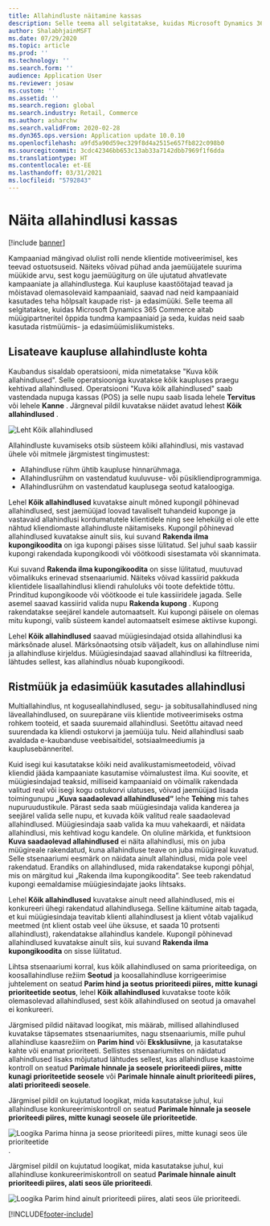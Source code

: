 ```yaml
---
title: Allahindluste näitamine kassas
description: Selle teema all selgitatakse, kuidas Microsoft Dynamics 365 Commerce aitab müügipartneritel õppida tundma kampaaniaid ja seda, kuidas neid saab kasutada ristmüümis- ja edasimüümisliikumisteks.
author: ShalabhjainMSFT
ms.date: 07/29/2020
ms.topic: article
ms.prod: ''
ms.technology: ''
ms.search.form: ''
audience: Application User
ms.reviewer: josaw
ms.custom: ''
ms.assetid: ''
ms.search.region: global
ms.search.industry: Retail, Commerce
ms.author: asharchw
ms.search.validFrom: 2020-02-28
ms.dyn365.ops.version: Application update 10.0.10
ms.openlocfilehash: a9fd5a90d59ec329f8d4a2515e657fb822c098b0
ms.sourcegitcommit: 3cdc42346bb653c13ab33a7142dbb7969f1f6dda
ms.translationtype: HT
ms.contentlocale: et-EE
ms.lasthandoff: 03/31/2021
ms.locfileid: "5792843"
---
```

# <a name="show-discounts-in-pos"></a>Näita allahindlusi kassas

[!include [banner](includes/banner.md)]

Kampaaniad mängivad olulist rolli nende klientide motiveerimisel, kes teevad ostuotsuseid. Näiteks võivad pühad anda jaemüüjatele suurima müükide arvu, sest kogu jaemüügiturg on üle ujutatud ahvatlevate kampaaniate ja allahindlustega. Kui kaupluse kaastöötajad teavad ja mõistavad olemasolevaid kampaaniaid, saavad nad neid kampaaniaid kasutades teha hõlpsalt kaupade rist- ja edasimüüki. Selle teema all selgitatakse, kuidas Microsoft Dynamics 365 Commerce aitab müügipartneritel õppida tundma kampaaniaid ja seda, kuidas neid saab kasutada ristmüümis- ja edasimüümisliikumisteks.

## <a name="learn-about-store-discounts"></a>Lisateave kaupluse allahindluste kohta

Kaubandus sisaldab operatsiooni, mida nimetatakse "Kuva kõik allahindlused". Selle operatsiooniga kuvatakse kõik kaupluses praegu kehtivad allahindlused. Operatsiooni "Kuva kõik allahindlused" saab vastendada nupuga kassas (POS) ja selle nupu saab lisada lehele **Tervitus** või lehele **Kanne** . Järgneval pildil kuvatakse näidet avatud lehest **Kõik allahindlused** .

![Leht Kõik allahindlused](./media/View_all_discounts.png "Leht Kõik allahindlused")

Allahindluste kuvamiseks otsib süsteem kõiki allahindlusi, mis vastavad ühele või mitmele järgmistest tingimustest:

- Allahindluse rühm ühtib kaupluse hinnarühmaga.
- Allahindlusrühm on vastendatud kuuluvuse- või püsikliendiprogrammiga.
- Allahindlusrühm on vastendatud kauplusega seotud kataloogiga.

Lehel **Kõik allahindlused** kuvatakse ainult mõned kupongil põhinevad allahindlused, sest jaemüüjad loovad tavaliselt tuhandeid kuponge ja vastavaid allahindlusi kordumatutele klientidele ning see lehekülg ei ole ette nähtud kliendiomaste allahindluste näitamiseks. Kupongil põhinevad allahindlused kuvatakse ainult siis, kui suvand **Rakenda ilma kupongikoodita** on iga kupongi päises sisse lülitatud. Sel juhul saab kassiir kupongi rakendada kupongikoodi või vöötkoodi sisestamata või skannimata.

Kui suvand **Rakenda ilma kupongikoodita** on sisse lülitatud, muutuvad võimalikuks erinevad stsenaariumid. Näiteks võivad kassiirid pakkuda klientidele lisaallahindlusi kliendi rahuloluks või toote defektide tõttu. Prinditud kupongikoode või vöötkoode ei tule kassiiridele jagada. Selle asemel saavad kassiirid valida nupu **Rakenda kupong** . Kupong rakendatakse seejärel kandele automaatselt. Kui kupongi päisele on olemas mitu kupongi, valib süsteem kandel automaatselt esimese aktiivse kupongi.

Lehel **Kõik allahindlused** saavad müügiesindajad otsida allahindlusi ka märksõnade alusel. Märksõnaotsing otsib väljadelt, kus on allahindluse nimi ja allahindluse kirjeldus. Müügiesindajad saavad allahindlusi ka filtreerida, lähtudes sellest, kas allahindlus nõuab kupongikoodi.

## <a name="cross-sell-and-upsell-by-using-discounts"></a>Ristmüük ja edasimüük kasutades allahindlusi

Multiallahindlus, nt koguseallahindlused, segu- ja sobitusallahindlused ning läveallahindlused, on suurepärane viis klientide motiveerimiseks ostma rohkem tooteid, et saada suuremaid allahindlusi. Seetõttu aitavad need suurendada ka kliendi ostukorvi ja jaemüüja tulu. Neid allahindlusi saab avaldada e-kaubanduse veebisaitidel, sotsiaalmeediumis ja kauplusebänneritel.

Kuid isegi kui kasutatakse kõiki neid avalikustamismeetodeid, võivad kliendid jääda kampaaniate kasutamise võimalustest ilma. Kui soovite, et müügiesindajad teaksid, milliseid kampaaniaid on võimalik rakendada valitud real või isegi kogu ostukorvi ulatuses, võivad jaemüüjad lisada toimingunupu **„Kuva saadaolevad allahindlused“** lehe **Tehing** mis tahes nupuruudustikule. Pärast seda saab müügiesindaja valida kanderea ja seejärel valida selle nupu, et kuvada kõik valitud reale saadaolevad allahindlused. Müügiesindaja saab valida ka muu vahekaardi, et näidata allahindlusi, mis kehtivad kogu kandele. On oluline märkida, et funktsioon **Kuva saadaolevad allahindlused** ei näita allahindlusi, mis on juba müügireale rakendatud, kuna allahindluse teave on juba müügireal kuvatud. Selle stsenaariumi eesmärk on näidata ainult allahindlusi, mida pole veel rakendatud. Erandiks on allahindlused, mida rakendatakse kupongi põhjal, mis on märgitud kui „Rakenda ilma kupongikoodita”. See teeb rakendatud kupongi eemaldamise müügiesindajate jaoks lihtsaks.

Lehel **Kõik allahindlused** kuvatakse ainult need allahindlused, mis ei konkureeri ühegi rakendatud allahindlusega. Selline käitumine aitab tagada, et kui müügiesindaja teavitab klienti allahindlusest ja klient võtab vajalikud meetmed (nt klient ostab veel ühe üksuse, et saada 10 protsenti allahindlust), rakendatakse allahindlus kandele. Kupongil põhinevad allahindlused kuvatakse ainult siis, kui suvand **Rakenda ilma kupongikoodita** on sisse lülitatud.

Lihtsa stsenaariumi korral, kus kõik allahindlused on sama prioriteediga, on koosallahindluse režiim **Seotud** ja koosallahindluse korrigeerimise juhtelement on seatud **Parim hind ja seotus prioriteedi piires, mitte kunagi prioriteetide seotus**, lehel **Kõik allahindlused** kuvatakse toote kõik olemasolevad allahindlused, sest kõik allahindlused on seotud ja omavahel ei konkureeri.

Järgmised pildid näitavad loogikat, mis määrab, millised allahindlused kuvatakse täpsemates stsenaariumites, nagu stsenaariumis, mille puhul allahindluse kaasrežiim on **Parim hind** või **Eksklusiivne**, ja kasutatakse kahte või enamat prioriteeti. Sellistes stsenaariumites on näidatud allahindlused lisaks mõjutatud lähtudes sellest, kas allahindluse kaastoime kontroll on seatud **Parimale hinnale ja seosele prioriteedi piires, mitte kunagi prioriteetide seosele** või **Parimale hinnale ainult prioriteedi piires, alati prioriteedi seosele**.

Järgmisel pildil on kujutatud loogikat, mida kasutatakse juhul, kui allahindluse konkureerimiskontroll on seatud **Parimale hinnale ja seosele prioriteedi piires, mitte kunagi seosele üle prioriteetide**.

![Loogika Parima hinna ja seose prioriteedi piires, mitte kunagi seos üle prioriteetide](./media/Model_1.png "Loogika Parim hind ja seos prioriteedi piires, mitte kunagi seos üle prioriteetide").

Järgmisel pildil on kujutatud loogikat, mida kasutatakse juhul, kui allahindluse konkureerimiskontroll on seatud **Parimale hinnale ainult prioriteedi piires, alati seos üle prioriteedi**.

![Loogika Parim hind ainult prioriteedi piires, alati seos üle prioriteedi](./media/Model_2.png "Loogika Parim hind ainult prioriteedi piires, alati seos üle prioriteedi").


[!INCLUDE[footer-include](../includes/footer-banner.md)]